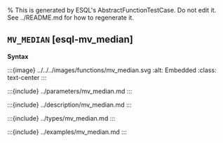 % This is generated by ESQL's AbstractFunctionTestCase. Do not edit it. See ../README.md for how to regenerate it.

## `MV_MEDIAN` [esql-mv_median]

**Syntax**

:::{image} ../../../images/functions/mv_median.svg
:alt: Embedded
:class: text-center
:::


:::{include} ../parameters/mv_median.md
:::

:::{include} ../description/mv_median.md
:::

:::{include} ../types/mv_median.md
:::

:::{include} ../examples/mv_median.md
:::
